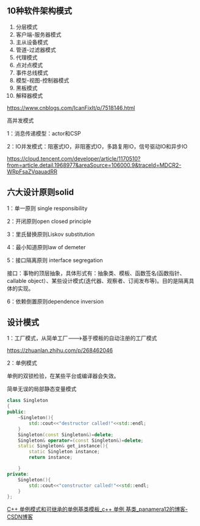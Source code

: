 ## 10种软件架构模式

1. 分层模式
2. 客户端-服务器模式
3. 主从设备模式
4. 管道-过滤器模式
5. 代理模式
6. 点对点模式
7. 事件总线模式
8. 模型-视图-控制器模式
9. 黑板模式
10. 解释器模式

https://www.cnblogs.com/IcanFixIt/p/7518146.html

高并发模式

1：消息传递模型：actor和CSP

2：IO并发模式：阻塞式IO，非阻塞式IO，多路复用IO，信号驱动IO和异步IO

https://cloud.tencent.com/developer/article/1170510?from=article.detail.1968977&areaSource=106000.9&traceId=MDCR2-WRpFsaZVqauadRR

## 六大设计原则solid

1：单一原则 single responsibility

2：开闭原则open closed principle

3：里氏替换原则Liskov substitution

4：最小知道原则law of demeter

5：接口隔离原则 interface segregation

接口：事物的顶层抽象，具体形式有：抽象类、模板、函数签名(函数指针、callable object）、某些设计模式(迭代器、观察者、订阅发布等)。目的是隔离具体的实现。

6：依赖倒置原则dependence inversion

## 设计模式

1：工厂模式，从简单工厂--->基于模板的自动注册的工厂模式

https://zhuanlan.zhihu.com/p/268462046

2：单例模式

单例的双锁检验，在某些平台或编译器会失效。

简单无误的局部静态变量模式

```c++
class Singleton
{
public:
    ~Singleton(){
        std::cout<<"destructor called!"<<std::endl;
    }
    Singleton(const Singleton&)=delete;
    Singleton& operator=(const Singleton&)=delete;
    static Singleton& get_instance(){
        static Singleton instance;
        return instance;

    }
private:
    Singleton(){
        std::cout<<"constructor called!"<<std::endl;
    }
};
```

[C++ 单例模式和可继承的单例基类模板_c++ 单例 基类_panamera12的博客-CSDN博客](https://blog.csdn.net/wteruiycbqqvwt/article/details/124852912)
